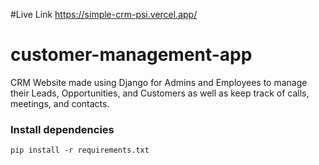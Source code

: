 #Live Link
https://simple-crm-psi.vercel.app/

# customer-management-app
CRM Website made using Django for Admins and Employees to manage their Leads, Opportunities, and Customers as well as keep track of calls, meetings, and contacts.

### Install dependencies

```
pip install -r requirements.txt
```
